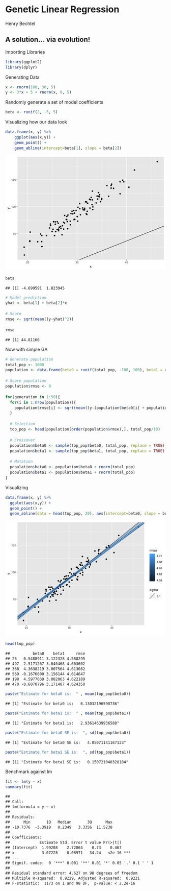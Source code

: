 Genetic Linear Regression
================
Henry Bechtel

A solution... via evolution!
----------------------------

Importing Libraries

``` r
library(ggplot2)
library(dplyr)
```

Generating Data

``` r
x <- rnorm(100, 30, 5)
y <- 3*x + 5 + rnorm(x, 0, 5)
```

Randomly generate a set of model coefficients

``` r
beta <- runif(2, -5, 5)
```

Visualizing how our data look

``` r
data.frame(x, y) %>%
    ggplot(aes(x,y)) + 
    geom_point() +
    geom_abline(intercept=beta[1], slope = beta[2])
```

![](01_genetic_linreg_files/figure-markdown_github/unnamed-chunk-4-1.png)

``` r
beta
```

    ## [1] -4.699591  1.823945

``` r
# Model prediction
yhat <- beta[1] + beta[2]*x

# Score
rmse <- sqrt(mean((y-yhat)^2))

rmse
```

    ## [1] 44.81166

Now with simple GA

``` r
# Generate population
total_pop <- 1000
population <- data.frame(beta0 = runif(total_pop, -100, 100), beta1 = runif(total_pop, -100, 100)) 

# Score population
population$rmse <- 0

for(generation in 1:50){
  for(i in 1:nrow(population)){
    population$rmse[i] <- sqrt(mean((y-(population$beta0[i] + population$beta1[i]*x))^2))
  }
  
  # Selection
  top_pop <- head(population[order(population$rmse),], total_pop/10)
  
  # Crossover
  population$beta0 <- sample(top_pop$beta0, total_pop, replace = TRUE)
  population$beta1 <- sample(top_pop$beta1, total_pop, replace = TRUE)
  
  # Mutation
  population$beta0 <- population$beta0 + rnorm(total_pop)
  population$beta1 <- population$beta1 + rnorm(total_pop)
}
```

Visualizing

``` r
data.frame(x, y) %>%
  ggplot(aes(x,y)) + 
  geom_point() +
  geom_abline(data = head(top_pop, 20), aes(intercept=beta0, slope = beta1, alpha = 0.1, color = rmse))
```

![](01_genetic_linreg_files/figure-markdown_github/unnamed-chunk-7-1.png)

``` r
head(top_pop)
```

    ##          beta0    beta1     rmse
    ## 23   0.5488911 3.122328 4.588295
    ## 497  2.5171267 3.040468 4.603602
    ## 368  4.3638219 3.007564 4.613082
    ## 569 -0.1676600 3.156144 4.614647
    ## 198  4.5977039 3.002063 4.622189
    ## 470 -0.6070796 3.171487 4.624350

``` r
paste("Estimate for beta0 is:  " , mean(top_pop$beta0))
```

    ## [1] "Estimate for beta0 is:   6.13032196598736"

``` r
paste("Estimate for beta1 is:  " , mean(top_pop$beta1))
```

    ## [1] "Estimate for beta1 is:   2.93614639936588"

``` r
paste("Estimate for beta0 SE is:  ", sd(top_pop$beta0))
```

    ## [1] "Estimate for beta0 SE is:   4.05071141167123"

``` r
paste("Estimate for beta1 SE is:  ", sd(top_pop$beta1))
```

    ## [1] "Estimate for beta1 SE is:   0.150721040328184"

Benchmark against lm

``` r
fit <- lm(y ~ x)
summary(fit)
```

    ## 
    ## Call:
    ## lm(formula = y ~ x)
    ## 
    ## Residuals:
    ##      Min       1Q   Median       3Q      Max 
    ## -10.7376  -3.3919   0.2349   3.3356  11.5238 
    ## 
    ## Coefficients:
    ##             Estimate Std. Error t value Pr(>|t|)    
    ## (Intercept)  1.99208    2.72864    0.73    0.467    
    ## x            3.07228    0.08971   34.24   <2e-16 ***
    ## ---
    ## Signif. codes:  0 '***' 0.001 '**' 0.01 '*' 0.05 '.' 0.1 ' ' 1
    ## 
    ## Residual standard error: 4.627 on 98 degrees of freedom
    ## Multiple R-squared:  0.9229, Adjusted R-squared:  0.9221 
    ## F-statistic:  1173 on 1 and 98 DF,  p-value: < 2.2e-16
